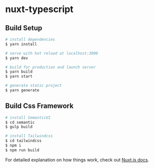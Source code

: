 # nuxt-typescript

## Build Setup

```bash
# install dependencies
$ yarn install

# serve with hot reload at localhost:3000
$ yarn dev

# build for production and launch server
$ yarn build
$ yarn start

# generate static project
$ yarn generate
```

## Build Css Framework
``` bash
# install SemanticUI
$ cd semantic
$ gulp build

# install Tailwindcss
$ cd tailwindcss
$ npm i
$ npm run build
```

For detailed explanation on how things work, check out [Nuxt.js docs](https://nuxtjs.org).
